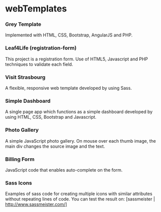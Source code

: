# webTemplates

### Grey Template

Implemented with HTML, CSS, Bootstrap, AngularJS and PHP.


### Leaf4Life (registration-form)

This project is a registration form. Use of HTML5, Javascript and PHP techniques to validate each field.


### Visit Strasbourg

A flexible, responsive web template developed by using Sass.


### Simple Dashboard

A single page app which functions as a simple dashboard developed by using HTML, CSS, Bootstrap and Javascript. 


### Photo Gallery

A simple JavaScript photo gallery. On mouse over each thumb image, the main div changes the source image and the text.


### Billing Form

JavaScript code that enables auto-complete on the form. 


### Sass Icons

Examples of sass code for creating multiple icons with similar attributes without repeating lines of code. You can test the result on: [sassmeister | http://www.sassmeister.com/]